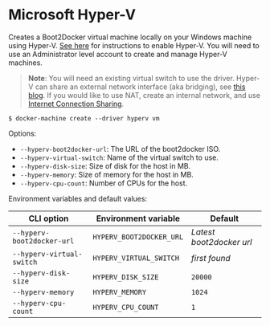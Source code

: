 <!--[metadata]>
+++
title = "Microsoft Hyper-V"
description = "Microsoft Hyper-V driver for machine"
keywords = ["machine, Microsoft Hyper-V, driver"]
[menu.main]
parent="smn_machine_drivers"
+++
<![end-metadata]-->

# Microsoft Hyper-V

Creates a Boot2Docker virtual machine locally on your Windows machine
using Hyper-V. [See here](http://windows.microsoft.com/en-us/windows-8/hyper-v-run-virtual-machines)
for instructions to enable Hyper-V. You will need to use an
Administrator level account to create and manage Hyper-V machines.

> **Note**: You will need an existing virtual switch to use the
> driver. Hyper-V can share an external network interface (aka
> bridging), see [this blog](http://blogs.technet.com/b/canitpro/archive/2014/03/11/step-by-step-enabling-hyper-v-for-use-on-windows-8-1.aspx).
> If you would like to use NAT, create an internal network, and use
> [Internet Connection
> Sharing](http://www.packet6.com/allowing-windows-8-1-hyper-v-vm-to-work-with-wifi/).

    $ docker-machine create --driver hyperv vm

Options:

-   `--hyperv-boot2docker-url`: The URL of the boot2docker ISO.
-   `--hyperv-virtual-switch`: Name of the virtual switch to use.
-   `--hyperv-disk-size`: Size of disk for the host in MB.
-   `--hyperv-memory`: Size of memory for the host in MB.
-   `--hyperv-cpu-count`: Number of CPUs for the host.

Environment variables and default values:

| CLI option                 | Environment variable     | Default                  |
| -------------------------- | ------------------------ | ------------------------ |
| `--hyperv-boot2docker-url` | `HYPERV_BOOT2DOCKER_URL` | _Latest boot2docker url_ |
| `--hyperv-virtual-switch`  | `HYPERV_VIRTUAL_SWITCH`  | _first found_            |
| `--hyperv-disk-size`       | `HYPERV_DISK_SIZE`       | `20000`                  |
| `--hyperv-memory`          | `HYPERV_MEMORY`          | `1024`                   |
| `--hyperv-cpu-count`       | `HYPERV_CPU_COUNT`       | `1`                      |
